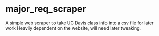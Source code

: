 # major_req_scraper
A simple web scraper to take UC Davis class info into a csv file for later work
Heavily dependent on the website, will need later tweaking. 
